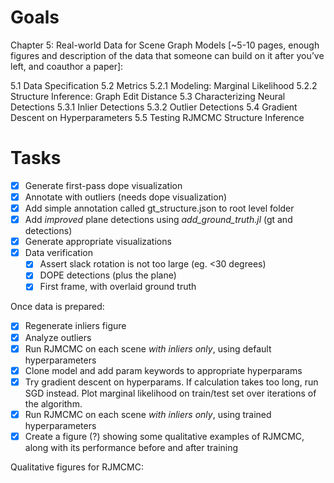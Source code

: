 # Goals
Chapter 5: Real-world Data for Scene Graph Models [~5-10 pages, enough figures and description of the data that someone can build on it after you’ve left, and coauthor a paper]:

5.1 Data Specification
5.2 Metrics
    5.2.1 Modeling: Marginal Likelihood
    5.2.2 Structure Inference: Graph Edit Distance
5.3 Characterizing Neural Detections
    5.3.1 Inlier Detections
    5.3.2 Outlier Detections
5.4 Gradient Descent on Hyperparameters
5.5 Testing RJMCMC Structure Inference

# Tasks
* [X] Generate first-pass dope visualization
* [X] Annotate with outliers (needs dope visualization)
* [X] Add simple annotation called gt_structure.json to root level folder
* [X] Add _improved_ plane detections using *add_ground_truth.jl* (gt and detections)
* [X] Generate appropriate visualizations
* [X] Data verification
    * [X] Assert slack rotation is not too large (eg. <30 degrees)
    * [X] DOPE detections (plus the plane)
    * [X] First frame, with overlaid ground truth

Once data is prepared:
* [X] Regenerate inliers figure
* [X] Analyze outliers
* [X] Run RJMCMC on each scene *with inliers only*, using default hyperparameters
* [X] Clone model and add param keywords to appropriate hyperparams
* [X] Try gradient descent on hyperparams. If calculation takes too long, run SGD instead.
      Plot marginal likelihood on train/test set over iterations of the algorithm.
* [X] Run RJMCMC on each scene *with inliers only*, using trained hyperparameters
* [X] Create a figure (?) showing some qualitative examples of RJMCMC, along with its performance
      before and after training

Qualitative figures for RJMCMC:

